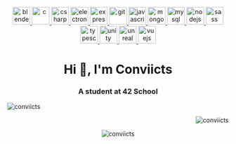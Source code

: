 <p align="center">
	<a href="https://www.blender.org/" target="_blank">
		<img src="https://download.blender.org/branding/community/blender_community_badge_white.svg" alt="blender" width="40" height="40"/>
	</a>
	<a href="https://www.cprogramming.com/" target="_blank">
		<img src="https://devicons.github.io/devicon/devicon.git/icons/c/c-original.svg" alt="c" width="40" height="40"/>
	</a>
	<a href="https://www.w3schools.com/cs/" target="_blank">
		<img src="https://devicons.github.io/devicon/devicon.git/icons/csharp/csharp-original.svg" alt="csharp" width="40" height="40"/>
	</a>
	<a href="https://www.electronjs.org" target="_blank">
		<img src="https://devicons.github.io/devicon/devicon.git/icons/electron/electron-original.svg" alt="electron" width="40" height="40"/>
	</a>
	<a href="https://expressjs.com" target="_blank">
		<img src="https://devicons.github.io/devicon/devicon.git/icons/express/express-original-wordmark.svg" alt="express" width="40" height="40"/>
	</a>
	<a href="https://git-scm.com/" target="_blank">
		<img src="https://www.vectorlogo.zone/logos/git-scm/git-scm-icon.svg" alt="git" width="40" height="40"/>
	</a>
	<a href="https://developer.mozilla.org/en-US/docs/Web/JavaScript" target="_blank">
		<img src="https://devicons.github.io/devicon/devicon.git/icons/javascript/javascript-original.svg" alt="javascript" width="40" height="40"/>
	</a>
	<a href="https://www.mongodb.com/" target="_blank">
		<img src="https://devicons.github.io/devicon/devicon.git/icons/mongodb/mongodb-original-wordmark.svg" alt="mongodb" width="40" height="40"/>
	</a>
	<a href="https://www.mysql.com/" target="_blank">
		<img src="https://devicons.github.io/devicon/devicon.git/icons/mysql/mysql-original-wordmark.svg" alt="mysql" width="40" height="40"/>
	</a>
	<a href="https://nodejs.org" target="_blank">
		<img src="https://devicons.github.io/devicon/devicon.git/icons/nodejs/nodejs-original-wordmark.svg" alt="nodejs" width="40" height="40"/>
	</a>
	<a href="https://sass-lang.com" target="_blank">
		<img src="https://devicons.github.io/devicon/devicon.git/icons/sass/sass-original.svg" alt="sass" width="40" height="40"/>
	</a>
	<a href="https://www.typescriptlang.org/" target="_blank">
		<img src="https://devicons.github.io/devicon/devicon.git/icons/typescript/typescript-original.svg" alt="typescript" width="40" height="40"/>
	</a>
	<a href="https://unity.com/" target="_blank">
		<img src="https://www.vectorlogo.zone/logos/unity3d/unity3d-icon.svg" alt="unity" width="40" height="40"/>
	</a>
	<a href="https://unrealengine.com/" target="_blank">
		<img src="https://raw.githubusercontent.com/kenangundogan/fontisto/036b7eca71aab1bef8e6a0518f7329f13ed62f6b/icons/svg/brand/unreal-engine.svg" alt="unreal" width="40" height="40"/>
	</a>
	<a href="https://vuejs.org/" target="_blank">
		<img src="https://devicons.github.io/devicon/devicon.git/icons/vuejs/vuejs-original-wordmark.svg" alt="vuejs" width="40" height="40"/>
	</a>
</p>
<h1 align="center">Hi 👋, I'm Conviicts</h1>
<h3 align="center">A student at 42 School</h3>
<p align="left">
	<img src="https://github-readme-stats.vercel.app/api?username=conviicts&show_icons=true&locale=en" alt="conviicts" />
</p>
<p align="right">
	<img src="https://github-readme-stats.vercel.app/api/top-langs?username=conviicts&show_icons=true&locale=en&layout=compact" alt="conviicts" />
</p>
<p align="center">
	<img src="https://github-readme-streak-stats.herokuapp.com/?user=conviicts&" alt="conviicts" />
</p>
